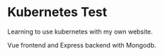 # Kubernetes Test

Learning to use kubernetes with my own website.

Vue frontend and Express backend with Mongodb.